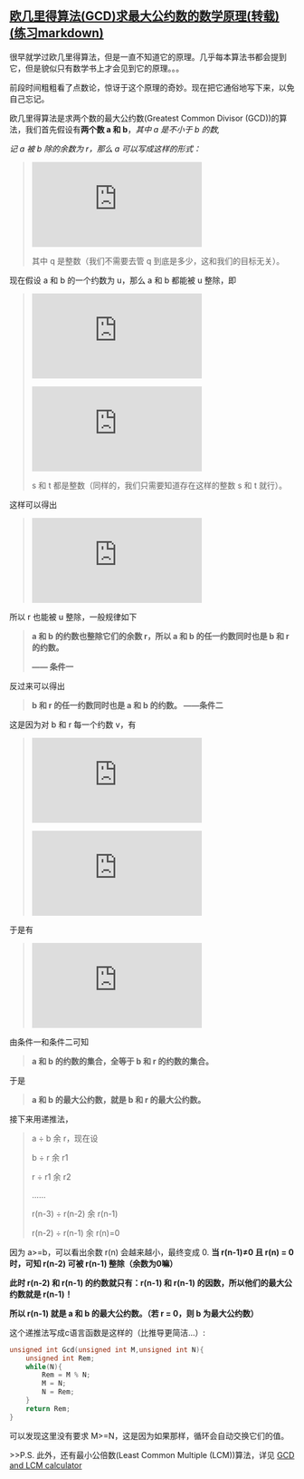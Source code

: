 ##  [欧几里得算法(GCD)求最大公约数的数学原理(转载)(练习markdown)](https://www.cnblogs.com/kirito-c/p/6910912.html) ##

很早就学过欧几里得算法，但是一直不知道它的原理。几乎每本算法书都会提到它，但是貌似只有数学书上才会见到它的原理。。。

前段时间粗粗看了点数论，惊讶于这个原理的奇妙。现在把它通俗地写下来，以免自己忘记。

欧几里得算法是求两个数的最大公约数(Greatest Common Divisor (GCD))的算法，我们首先假设有**两个数 a 和 b**，*其中 a 是不小于 b 的数,*

*记 a 被 b 除的余数为 r，那么 a 可以写成这样的形式：*

> ![a=bp+r](http://latex.codecogs.com/gif.latex?a=bq+r )
>
> 其中 q 是整数（我们不需要去管 q 到底是多少，这和我们的目标无关）。

现在假设 a 和 b 的一个约数为 u，那么 a 和 b 都能被 u 整除，即

> ![a=su](http://latex.codecogs.com/gif.latex?a=su "a=su")
>
> ![b=tu](http://latex.codecogs.com/gif.latex?b=tu)
>
> s 和 t 都是整数（同样的，我们只需要知道存在这样的整数 s 和 t 就行）。

这样可以得出

>
>
>![r = a - bq = su - (tu)q = (s - tq)u](http://latex.codecogs.com/gif.latex?r%20=%20a%20-%20bq%20=%20su%20-%20(tu)q%20=%20(s%20-%20tq)u)

所以 r 也能被 u 整除，一般规律如下

>**a 和 b 的约数也整除它们的余数 r，所以 a 和 b 的任一约数同时也是 b 和 r 的约数。**
>
>**—— 条件一**

反过来可以得出

> **b 和 r 的任一约数同时也是 a 和 b 的约数。 ——条件二**

这是因为对 b 和 r 每一个约数 v，有

> ![b = kv](http://latex.codecogs.com/gif.latex?b%20=%20kv)
>
> ![r = cv](http://latex.codecogs.com/gif.latex?r%20=%20cv)

于是有

> ![a = bq+r = (kv)q + cv = (kq + c)v](http://latex.codecogs.com/gif.latex?a%20=%20bq+r%20=%20(kv)q%20+%20cv%20=%20(kq%20+%20c)v)

由条件一和条件二可知

> **a 和 b 的约数的集合，全等于 b 和 r 的约数的集合。**

于是

> **a 和 b 的最大公约数，就是 b 和 r 的最大公约数。**

接下来用递推法，

> a ÷ b 余 r，现在设
>
> b ÷ r 余 r1
>
> r ÷ r1 余 r2
>
> ……
>
> r(n-3) ÷ r(n-2) 余 r(n-1)
>
> r(n-2) ÷ r(n-1) 余 r(n)=0

因为 a>=b，可以看出余数 r(n) 会越来越小，最终变成 0.
**当 r(n-1)≠0 且 r(n) = 0 时，可知 r(n-2) 可被 r(n-1) 整除（余数为0嘛）**

**此时 r(n-2) 和 r(n-1) 的约数就只有：r(n-1) 和 r(n-1) 的因数，所以他们的最大公约数就是 r(n-1)！**

**所以 r(n-1) 就是 a 和 b 的最大公约数。（若 r = 0，则 b 为最大公约数）**

 

这个递推法写成c语言函数是这样的（比推导更简洁...）:

```c
unsigned int Gcd(unsigned int M,unsigned int N){
    unsigned int Rem;
    while(N){
        Rem = M % N;
        M = N;
        N = Rem;
    }
    return Rem;
}
```

可以发现这里没有要求 M>=N，这是因为如果那样，循环会自动交换它们的值。

\>>P.S. 此外，还有最小公倍数(Least Common Multiple (LCM))算法，详见 [GCD and LCM calculator](https://www.mathportal.org/calculators/numbers-calculators/gcd-lcm-calculator.php)

